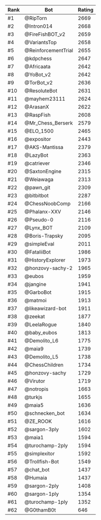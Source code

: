 Rank|Bot|Rating
---|---|---
#1|@RipTorn|2669
#2|@Intron014|2668
#3|@FireFishBOT_v2|2659
#4|@VariantsTop|2658
#5|@ReinforcementTrial|2655
#6|@kdpchess|2647
#7|@Africaata|2642
#8|@YoBot_v2|2642
#9|@TorBot_v2|2636
#10|@ResoluteBot|2631
#11|@mayhem23111|2624
#12|@ArasanX|2622
#13|@RaspFish|2608
#14|@Mr_Chess_Berserk|2579
#15|@ELO_1500|2465
#16|@expositor|2443
#17|@AKS-Mantissa|2379
#18|@LazyBot|2363
#19|@catriever|2346
#20|@SaxtonEngine|2315
#21|@Weiawaga|2313
#22|@pawn_git|2309
#23|@bitbitbot|2287
#24|@ChessNoobComp|2166
#25|@Phalanx-XXV|2146
#26|@Pseudo-0|2116
#27|@Lynx_BOT|2109
#28|@Boris-Trapsky|2095
#29|@simpleEval|2011
#30|@FataliiBot|1986
#31|@HistoryExplorer|1973
#32|@honzovy-sachy-2|1965
#33|@eubos|1959
#34|@jangine|1941
#35|@GarboBot|1915
#36|@matmoi|1913
#37|@likeawizard-bot|1911
#38|@zeekat|1877
#39|@LeelaRogue|1840
#40|@baby_eubos|1813
#41|@Demolito_L6|1775
#42|@maia9|1739
#43|@Demolito_L5|1738
#44|@ChessChildren|1734
#45|@honzovy-sachy|1729
#46|@Virutor|1719
#47|@notropis|1663
#48|@turkjs|1655
#49|@maia5|1636
#50|@schnecken_bot|1634
#51|@ZE_ROOK|1616
#52|@sargon-3ply|1602
#53|@maia1|1594
#54|@turochamp-2ply|1594
#55|@simplexitor|1592
#56|@Trollfish-Bot|1549
#57|@chat_bot|1437
#58|@Humaia|1437
#59|@sargon-2ply|1408
#60|@sargon-1ply|1354
#61|@turochamp-1ply|1352
#62|@G0thamB0t|646
